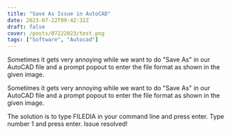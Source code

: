 ```yaml
---
title: "Save As Issue in AutoCAD"
date: 2023-07-22T09:42:32Z
draft: false
cover: /posts/07222023/test.png
tags: ["Software", "Autocad"]
---
```


Sometimes it gets very annoying while we want to do "Save As" in our AutoCAD file and a prompt popout to enter the file format as shown in the given image.
<!-- More -->

Sometimes it gets very annoying while we want to do "Save As" in our AutoCAD file and a prompt popout to enter the file format as shown in the given image.


The solution is to type FILEDIA in your command line and press enter. Type number 1 and press enter. Issue resolved!
